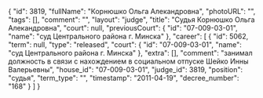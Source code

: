 {
    "id": 3819,
    "fullName": "Корнюшко Ольга Алекандровна",
    "photoURL": "",
    "tags": [],
    "comment": "",
    "layout": "judge",
    "title": "Судья Корнюшко Ольга Алекандровна",
    "court": null,
    "previousCourt": {
        "id": "07-009-03-01",
        "name": "суд Центрального района г. Минска"
    },
    "career": [
        {
            "id": 5062,
            "term": null,
            "type": "released",
            "court": {
                "id": "07-009-03-01",
                "name": "суд Центрального района г. Минска"
            },
            "extra": [],
            "comment": "занимал должность в связи с нахождением в социальном отпуске Шейко Инны Валерьевны",
            "house_id": "07-009-03-01",
            "judge_id": 3819,
            "position": "судья",
            "term_type": "",
            "timestamp": "2011-04-19",
            "decree_number": "168"
        }
    ]
}